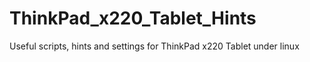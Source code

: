 # ThinkPad_x220_Tablet_Hints
Useful scripts, hints and settings for ThinkPad x220 Tablet under linux
